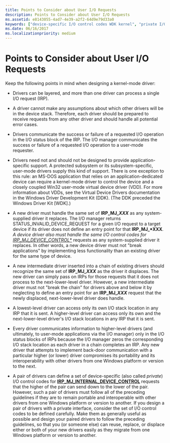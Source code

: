 ```yaml
---
title: Points to Consider about User I/O Requests
description: Points to Consider about User I/O Requests
ms.assetid: e8143055-4ad7-4e39-a2f2-64d9e79d33a0
keywords: ["device-specific I/O control codes WDK kernel", "private I/O control codes WDK kernel", "layered driver IRP processing WDK kernel"]
ms.date: 06/16/2017
ms.localizationpriority: medium
---
```


# Points to Consider about User I/O Requests





Keep the following points in mind when designing a kernel-mode driver:

- Drivers can be layered, and more than one driver can process a single I/O request (IRP).

- A driver cannot make any assumptions about which other drivers will be in the device stack. Therefore, each driver should be prepared to receive requests from any other driver and should handle all potential error cases.

- Drivers communicate the success or failure of a requested I/O operation in the I/O status block of the IRP. The I/O manager communicates the success or failure of a requested I/O operation to a user-mode requester.

- Drivers need not and should not be designed to provide application-specific support. A protected subsystem or its subsystem-specific, user-mode drivers supply this kind of support. There is one exception to this rule: an MS-DOS application that relies on an application-dedicated device can require a kernel-mode driver to control the device and a closely coupled Win32 user-mode virtual device driver (VDD). For more information about VDDs, see the Virtual Device Drivers documentation in the Windows Driver Development Kit (DDK). (The DDK preceded the Windows Driver Kit \[WDK\].)

- A new driver must handle the same set of **IRP\_MJ\_*XXX*** as any system-supplied driver it replaces. The I/O manager returns STATUS\_INVALID\_DEVICE\_REQUEST for a given I/O request to a target device if its driver does not define an entry point for that <strong>IRP\_MJ\_*XXX</strong><em>. A device driver also must handle the same I/O control codes for [</em>*IRP\_MJ\_DEVICE\_CONTROL**](<https://msdn.microsoft.com/library/windows/hardware/ff550744>) requests as any system-supplied driver it replaces. In other words, a new device driver must not "break applications" by implementing less functionality than an existing driver for the same type of device.

- A new intermediate driver inserted into a chain of existing drivers should recognize the same set of **IRP\_MJ\_*XXX*** as the driver it displaces. The new driver can simply pass on IRPs for those requests that it does not process to the next-lower-level driver. However, a new intermediate driver must not "break the chain" for drivers above and below it by neglecting to define an entry point for an **IRP\_MJ\_*XXX*** request that the newly displaced, next-lower-level driver does handle.

- A lowest-level driver can access only its own I/O stack location in any IRP that it is sent. A higher-level driver can access only its own and the next-lower-level driver's I/O stack locations in any IRP that it is sent.

- Every driver communicates information to higher-level drivers (and ultimately, to user-mode applications via the I/O manager) only in the I/O status blocks of IRPs because the I/O manager zeros the corresponding I/O stack location as each driver in a chain completes an IRP. Any new driver that attempts to implement back-door communication with a particular higher (or lower) driver compromises its portability and its interoperability with other drivers from one Windows platform or version to the next.

- A pair of drivers can define a set of device-specific (also called *private*) I/O control codes for [**IRP\_MJ\_INTERNAL\_DEVICE\_CONTROL**](https://msdn.microsoft.com/library/windows/hardware/ff550766) requests that the higher of the pair can send down to the lower of the pair. However, such a pair of drivers must follow all of the preceding guidelines if they are to remain portable and interoperable with other drivers from one Windows platform or version to another. If you design a pair of drivers with a private interface, consider the set of I/O control codes to be defined carefully. Make them as generally useful as possible and design your paired drivers to follow the preceding guidelines, so that you (or someone else) can reuse, replace, or displace either or both of your new drivers easily as they migrate from one Windows platform or version to another.

 

 




